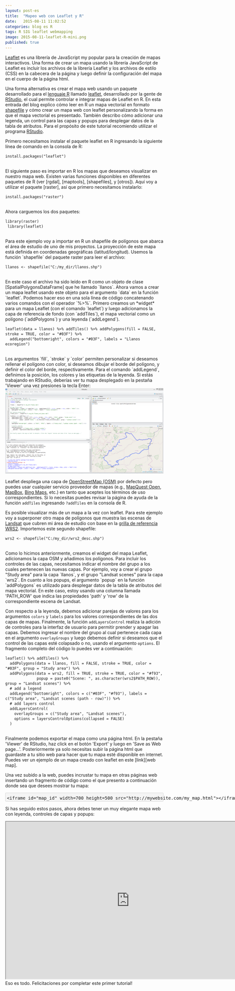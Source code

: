```yaml
---
layout: post-es
title:  "Mapeo web con Leaflet y R"
date:   2015-08-11 11:02:52
categories: blog es R
tags: R SIG leaflet webmapping
image: 2015-08-11-leaflet-R-mini.png
published: true
---
```


[Leaflet] es una librería de JavaScript my popular para la creación de mapas interactivos. Una forma de crear un mapa usando la librería JavaScript de Leaflet es incluir los archivos de la librería Leaflet y los archivos de estilo (CSS) en la cabecera de la página y luego definir la configuración del mapa en el cuerpo de la página html. 

Una forma alternativa es crear el mapa web usando un paquete desarrollado para el [lenguaje R] llamado [leaflet], desarrollado por la gente de [RStudio], el cual permite controlar e integrar mapas de Leaflet en R. En esta entrada del blog explico cómo leer en R un mapa vectorial en formato [shapefile] y cómo crear un mapa web con leaflet personalizando la forma en que el mapa vectorial es presentado. También describo cómo adicionar una legenda, un control para las capas y popups para desplegar datos de la tabla de atributos. <!--more--> Para el propósito de este tutorial recomiendo utilizar el programa [RStudio].

Primero necesitamos instalar el paquete leaflet en R ingresando la siguiente línea de comando en la consola de R:

```
install.packages("leaflet")
```
<br>
El siguiente paso es importar en R los mapas que deseamos visualizar en nuestro mapa web. Existen varias funciones disponibles en diferentes paquetes de R (ver [rgdal], [maptools], [shapefiles], y [otros]). Aquí voy a utilizar el paquete [raster], así que primero necesitamos instalarlo:

```
install.packages("raster")
```
<br>
Ahora carguemos los dos paquetes:

```
library(raster)
 library(leaflet)
```
<br>
Para este ejemplo voy a importar en R un shapefile de polígonos que abarca el área de estudio de uno de mis proyectos. La proyección de este mapa está definida en coordenadas geográficas (latitud/longitud). Usemos la función `shapefile` del paquete raster para leer el archivo:

```
llanos <- shapefile("C:/my_dir/llanos.shp")
```
<br>
En este caso el archivo ha sido leído en R como un objeto de clase [SpatialPolygonsDataFrame] que he llamado `llanos`. Ahora vamos a crear un mapa leaflet usando este objeto para el argumento `data` en la función `leaflet`. Podemos hacer eso en una sola línea de código concatenando varios comandos con el operador `%>%`. Primero creamos un *widget* para un mapa Leaflet (con el comando `leaflet`) y luego adicionamos la capa de referencia de fondo (con `addTiles`), el mapa vectorial como un polígono (`addPolygons`) y una leyenda (`addLegend`).

```
leaflet(data = llanos) %>% addTiles() %>% addPolygons(fill = FALSE, stroke = TRUE, color = "#03F") %>% 
  addLegend("bottomright", colors = "#03F", labels = "Llanos ecoregion")
```
<br>
Los argumentos `fill`, `stroke` y `color` permiten personalizar si deseamos rellenar el polígono con color, si deseamos dibujar el borde del polígono, y definir el color del borde, respectivamente. Para el comando `addLegend`, definimos la posición, los colores y las etiquetas de la leyenda. Si estás trabajando en RStudio, deberías ver tu mapa desplegado en la pestaña 'Viewer' una vez presiones la tecla Enter:

<img src="/images/2015-08-11-leaflet-R-fig-1.png" alt="Web map with leaflet" style="width:785px">

Leaflet despliega una capa de [OpenStreetMap (OSM)] por defecto pero puedes usar cualquier servicio proveedor de mapas (e.g., [MapQuest Open], [MapBox], [Bing Maps], etc.) en tanto que aceptes los términos de uso correspondientes. Si lo necesitas puedes revisar la página de ayuda de la función `addTiles` ingresando `?addTiles` en la consola de R.

Es posible visualizar más de un mapa a la vez con leaflet. Para este ejemplo voy a superponer otro mapa de polígonos que muestra las escenas de [Landsat] que cubren mi área de estudio con base en la [grilla de referencia WRS2]. Importemos este segundo shapefile: 

```
wrs2 <- shapefile("C:/my_dir/wrs2_desc.shp")
```
<br>
Como lo hicimos anteriormente, creamos el widget del mapa Leaflet, adicionamos la capa OSM y añadimos los polígonos. Para incluir los controles de las capas, necesitamos indicar el nombre del grupo a los cuales pertenecen las nuevas capas. Por ejemplo, voy a crear el grupo "Study area" para la capa `llanos`, y el grupo "Landsat scenes" para la capa `wrs2`. En cuanto a los popups, el argumento `popup` en la función `addPolygons` es utilizado para desplegar datos de la tabla de atributos del mapa vectorial. En este caso, estoy usando una columna llamada 'PATH_ROW' que indica las propiedades 'path' y 'row' de la correspondiente escena de Landsat.

Con respecto a la leyenda, debemos adicionar parejas de valores para los argumentos `colors` y `labels` para los valores correspondientes de las dos capas de mapas. Finalmente, la función `addLayersControl` realiza la adición de controles para la interfaz de usuario para permitir prender y apagar las capas. Debemos ingresar el nombre del grupo al cual pertenece cada capa en el argumento `overlayGroups` y luego debemos definir si deseamos que el control de las capas esté colapsado o no, usando el argumento `options`. El fragmento completo del código lo puedes ver a continuación:

```
leaflet() %>% addTiles() %>%   
  addPolygons(data = llanos, fill = FALSE, stroke = TRUE, color = "#03F", group = "Study area") %>% 
  addPolygons(data = wrs2, fill = TRUE, stroke = TRUE, color = "#f93", 
              popup = paste0("Scene: ", as.character(wrs2$PATH_ROW)), group = "Landsat scenes") %>% 
  # add a legend
  addLegend("bottomright", colors = c("#03F", "#f93"), labels = c("Study area", "Landsat scenes (path - row)")) %>%   
  # add layers control
  addLayersControl(
    overlayGroups = c("Study area", "Landsat scenes"),
    options = layersControlOptions(collapsed = FALSE)
  )
```
<br>
Finalmente podemos exportar el mapa como una página html. En la pestaña 'Viewer' de RStudio, haz click en el botón 'Export' y luego en 'Save as Web page...'. Posteriormente ya solo necesitas subir la página html que guardaste a tu sitio web para hacer que tu mapa esté disponible en internet. Puedes ver un ejemplo de un mapa creado con leaflet en este [link][web map]. 

Una vez subido a la web, puedes incrustar tu mapa en otras páginas web insertando un fragmento de código como el que presento a continuación donde sea que desees mostrar tu mapa: 

<div font style="BACKGROUND-COLOR:#f5f5f5;line-height:0.8">
<xmp font style="border:1px solid;border-color:#d1d1d1;black;border-radius:3px;padding: 0em 0 0.3em 0.3em">
<iframe id="map_id" width=700 height=500 src="http://mywebsite.com/my_map.html"></iframe>
</xmp>
</font></div>

Si has seguido estos pasos, ahora debes tener un muy elegante mapa web con leyenda, controles de capas y popups:

<iframe id="map_llanos_emb" width=785 height=500 src="http://amsantac.github.io/extras/www/landsat_scenes.html"></iframe>

<br>
Eso es todo. Felicitaciones por completar este primer tutorial! 

<a id="comments"></a>

[Leaflet]:                   http://leafletjs.com/
[RStudio]:                   https://www.rstudio.com/
[RStudio IDE]:               https://www.rstudio.com/products/rstudio/ 
[leaflet]:                   https://rstudio.github.io/leaflet/
[R environment]:             https://www.r-project.org/
[lenguaje R]:                https://www.r-project.org/
[rstudio_ss]:                /images/2015-08-11-leaflet-R-fig-1.png "Web map with leaflet"
[web map]:                   http://amsantac.github.io/extras/www/landsat_scenes.html
[OpenStreetMap (OSM)]:       http://www.openstreetmap.org/
[MapQuest Open]:             http://www.mapquest.com/
[MapBox]:                    https://www.mapbox.com/
[Bing Maps]:                 http://www.microsoft.com/maps/choose-your-bing-maps-API.aspx
[Leaflet Quick Start Guide]: http://leafletjs.com/examples/quick-start.html
[shapefile]:                 https://doc.arcgis.com/en/arcgis-online/reference/shapefiles.htm
[rgdal]:                     https://cran.r-project.org/package=rgdal
[maptools]:                  https://cran.r-project.org/package=maptools
[shapefiles]:                https://cran.r-project.org/package=shapefiles
[otros]:                    http://gis.stackexchange.com/questions/118077/read-esri-shape-file-polygon-or-polyline-in-r-environment
[raster]:                    https://cran.r-project.org/package=raster
[SpatialPolygonsDataFrame]:  http://www.inside-r.org/packages/cran/sp/docs/as.data.frame.SpatialPolygonsDataFrame
[Landsat]:                   http://landsat.usgs.gov/
[grilla de referencia WRS2]:      http://landsat.usgs.gov/tools_wrs-2_shapefile.php
